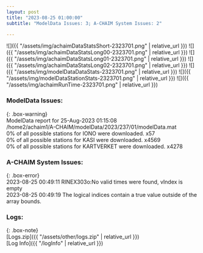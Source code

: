 ```yaml
---
layout: post
title: "2023-08-25 01:00:00"
subtitle: "ModelData Issues: 3; A-CHAIM System Issues: 2"

---
```


![]({{ "/assets/img/achaimDataStatsShort-2323701.png" | relative_url }})
![]({{ "/assets/img/achaimDataStatsLong00-2323701.png" | relative_url }})
![]({{ "/assets/img/achaimDataStatsLong01-2323701.png" | relative_url }})
![]({{ "/assets/img/achaimDataStatsLong02-2323701.png" | relative_url }})
![]({{ "/assets/img/modelDataDataStats-2323701.png" | relative_url }})
![]({{ "/assets/img/modelDataStationStats-2323701.png" | relative_url }})
![]({{ "/assets/img/achaimRunTime-2323701.png" | relative_url }})


### ModelData Issues:  
  
{: .box-warning}  
 ModelData report for 25-Aug-2023 01:15:08   
 /home2/achaim1/A-CHAIM/modelData/2023/237/01/modelData.mat   
 0% of all possible stations for IONO were downloaded. x57   
 0% of all possible stations for KASI were downloaded. x4569   
 0% of all possible stations for KARTVERKET were downloaded. x4278   
  
### A-CHAIM System Issues:  
  
{: .box-error}  
2023-08-25 00:49:11 RINEX303o:No valid times were found, vIndex is empty  
2023-08-25 00:49:19 The logical indices contain a true value outside of the array bounds.  

### Logs:  
  
{: .box-note}  
[Logs.zip]({{ "/assets/other/logs.zip" | relative_url }})  
[Log Info]({{ "/logInfo" | relative_url }})  
